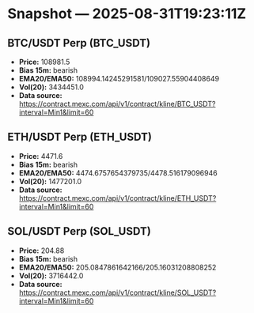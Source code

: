 # Snapshot — 2025-08-31T19:23:11Z

## BTC/USDT Perp (BTC_USDT)
- **Price:** 108981.5
- **Bias 15m:** bearish
- **EMA20/EMA50:** 108994.14245291581/109027.55904408649
- **Vol(20):** 3434451.0
- **Data source:** https://contract.mexc.com/api/v1/contract/kline/BTC_USDT?interval=Min1&limit=60

## ETH/USDT Perp (ETH_USDT)
- **Price:** 4471.6
- **Bias 15m:** bearish
- **EMA20/EMA50:** 4474.6757654379735/4478.516179096946
- **Vol(20):** 1477201.0
- **Data source:** https://contract.mexc.com/api/v1/contract/kline/ETH_USDT?interval=Min1&limit=60

## SOL/USDT Perp (SOL_USDT)
- **Price:** 204.88
- **Bias 15m:** bearish
- **EMA20/EMA50:** 205.0847861642166/205.16031208808252
- **Vol(20):** 3716442.0
- **Data source:** https://contract.mexc.com/api/v1/contract/kline/SOL_USDT?interval=Min1&limit=60
